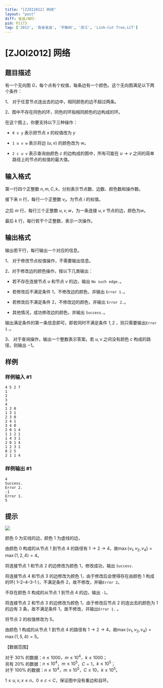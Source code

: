 ```yaml
---
title: "[ZJOI2012] 网络"
layout: "post"
diff: 省选/NOI-
pid: P2173
tag: ['2012', '各省省选', '平衡树', '浙江', 'Link-Cut Tree,LCT']
---
```

# [ZJOI2012] 网络
## 题目描述

有一个无向图 $G$，每个点有个权值，每条边有一个颜色。这个无向图满足以下两个条件：

1、 对于任意节点连出去的边中，相同颜色的边不超过两条。

2、图中不存在同色的环，同色的环指相同颜色的边构成的环。

在这个图上，你要支持以下三种操作：

- `0 x y` 表示把节点 $x$ 的权值改为 $y$

- `1 u v w` 表示将边 $(u,v)$ 的颜色改为 $w$。  

- `2 c u v` 表示查询由颜色 $c$ 的边构成的图中，所有可能在 $u \to v$ 之间的简单路径上的节点的权值的最大值。

## 输入格式

第一行四个正整数 $n,m,C,k$，分别表示节点数、边数、颜色数和操作数。

接下来 $n$ 行，每行一个正整数 $v_i$，为节点 $i$ 的权值。

之后 $m$ 行，每行三个正整数 $u,v,w$，为一条连接 $u,v$ 节点的边，颜色为$w$。

最后 $k$ 行，每行若干个正整数，表示一次操作。
## 输出格式

输出若干行，每行输出一个对应的信息。

1、 对于修改节点权值操作，不需要输出信息。

2、对于修改边的颜色操作，按以下几类输出：

- 若不存在连接节点 $u$ 和节点 $v$ 的边，输出 `No such edge.`。

- 若修改后不满足条件 $1$，不修改边的颜色，并输出 `Error 1.`。

- 若修改后不满足条件 $2$，不修改边的颜色，并输出 `Error 2.`。

- 其他情况，成功修改边的颜色，并输出 `Success.`。

输出满足条件的第一条信息即可，即若同时不满足条件 $1,2$ ，则只需要输出`Error 1.`。

3、 对于查询操作，输出一个整数表示答案。若 $u,v$ 之间没有颜色 $c$ 构成的路径，则输出 $-1$。

## 样例

### 样例输入 #1
```
4 5 2 7
1
2
3
4
1 2 0
1 3 1
2 3 0
2 4 1
3 4 0
2 0 1 4
1 1 2 1
1 4 3 1
2 0 1 4
1 2 3 1
0 2 5
2 1 1 4
```
### 样例输出 #1
```
4
Success.
Error 2.
-1
Error 1.
5
```
## 提示

 ![](https://cdn.luogu.com.cn/upload/pic/1714.png) 

颜色 $0$ 为实线的边，颜色 $1$ 为虚线的边，

由颜色 $0$ 构成的从节点 $1$ 到节点 $4$ 的路径有 $1 \to 2 \to 4$，故$\max\{v_1, v_2, v_4\} = \max\{ 1, 2, 4 \} = 4$。

将连接节点 $1$ 和节点 $2$ 的边修改为颜色 $1$，修改成功，输出 `Success.`

将连接节点 $4$ 和节点 $3$ 的边修改为颜色 $1$，由于修改后会使得存在由颜色 $1$ 构成的环( $1 – 2 – 4 – 3 – 1$ )，不满足条件 $2$，故不修改，并输`Error 2`。

不存在颜色 $0$ 构成的从节点 $1$ 到节点 $4$ 的边，输出 `-1`。

将连接节点 $2$ 和节点 $3$ 的边修改为颜色 $1$，由于修改后节点 $2$ 的连出去的颜色为 $1$ 的边有 $3$ 条，故不满足条件 $1$，故不修改，并输出`Error 1.` 。

将节点 $2$ 的权值修改为 $5$。

由颜色 $1$ 构成的从节点 $1$ 到节点 $4$ 的路径有 $1 \to 2 \to 4$，故$\max\{v_1, v_2, v_4\} = \max\{ 1, 5, 4 \} = 5$。

【数据范围】

对于 $30\%$ 的数据：$n ≤ 1000$，$m ≤ 10^4$，$k ≤ 1000$；   
另有 $20\%$ 的数据：$n ≤ 10^4$，$m ≤ 10^5$，$C = 1$，$k ≤ 10^5$；   
对于 $100\%$ 的数据：$n ≤ 10^4$，$m ≤ 10^5$，$C ≤ 10$，$k ≤ 10^5$。  

$1\le u,v,x \le n$，$0 \le c < C$，保证图中没有重边和自环。

